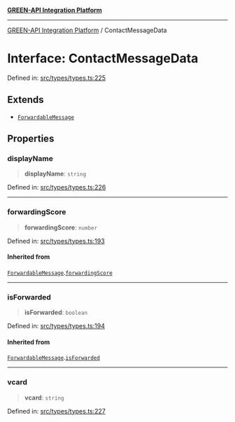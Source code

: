 [**GREEN-API Integration Platform**](../README.md)

***

[GREEN-API Integration Platform](../globals.md) / ContactMessageData

# Interface: ContactMessageData

Defined in: [src/types/types.ts:225](https://github.com/green-api/greenapi-integration/blob/20ab1c18eae4ff2cd48cede03d005dd7127abc0b/src/types/types.ts#L225)

## Extends

- [`ForwardableMessage`](ForwardableMessage.md)

## Properties

### displayName

> **displayName**: `string`

Defined in: [src/types/types.ts:226](https://github.com/green-api/greenapi-integration/blob/20ab1c18eae4ff2cd48cede03d005dd7127abc0b/src/types/types.ts#L226)

***

### forwardingScore

> **forwardingScore**: `number`

Defined in: [src/types/types.ts:193](https://github.com/green-api/greenapi-integration/blob/20ab1c18eae4ff2cd48cede03d005dd7127abc0b/src/types/types.ts#L193)

#### Inherited from

[`ForwardableMessage`](ForwardableMessage.md).[`forwardingScore`](ForwardableMessage.md#forwardingscore)

***

### isForwarded

> **isForwarded**: `boolean`

Defined in: [src/types/types.ts:194](https://github.com/green-api/greenapi-integration/blob/20ab1c18eae4ff2cd48cede03d005dd7127abc0b/src/types/types.ts#L194)

#### Inherited from

[`ForwardableMessage`](ForwardableMessage.md).[`isForwarded`](ForwardableMessage.md#isforwarded)

***

### vcard

> **vcard**: `string`

Defined in: [src/types/types.ts:227](https://github.com/green-api/greenapi-integration/blob/20ab1c18eae4ff2cd48cede03d005dd7127abc0b/src/types/types.ts#L227)
